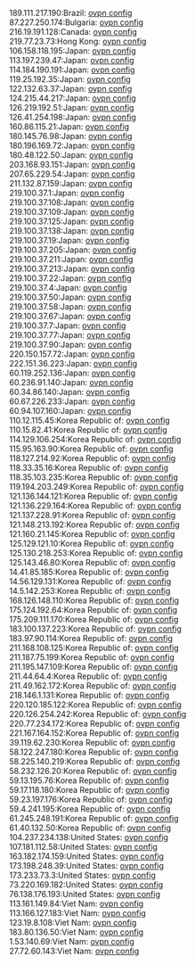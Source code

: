 189.111.217.190:Brazil: [ovpn config](vpn/189_111_217_190.ovpn)  
87.227.250.174:Bulgaria: [ovpn config](vpn/87_227_250_174.ovpn)  
216.19.191.128:Canada: [ovpn config](vpn/216_19_191_128.ovpn)  
219.77.23.73:Hong Kong: [ovpn config](vpn/219_77_23_73.ovpn)  
106.158.118.195:Japan: [ovpn config](vpn/106_158_118_195.ovpn)  
113.197.239.47:Japan: [ovpn config](vpn/113_197_239_47.ovpn)  
114.184.190.191:Japan: [ovpn config](vpn/114_184_190_191.ovpn)  
119.25.192.35:Japan: [ovpn config](vpn/119_25_192_35.ovpn)  
122.132.63.37:Japan: [ovpn config](vpn/122_132_63_37.ovpn)  
124.215.44.217:Japan: [ovpn config](vpn/124_215_44_217.ovpn)  
126.219.192.51:Japan: [ovpn config](vpn/126_219_192_51.ovpn)  
126.41.254.198:Japan: [ovpn config](vpn/126_41_254_198.ovpn)  
160.86.115.21:Japan: [ovpn config](vpn/160_86_115_21.ovpn)  
180.145.76.98:Japan: [ovpn config](vpn/180_145_76_98.ovpn)  
180.196.169.72:Japan: [ovpn config](vpn/180_196_169_72.ovpn)  
180.48.122.50:Japan: [ovpn config](vpn/180_48_122_50.ovpn)  
203.168.93.151:Japan: [ovpn config](vpn/203_168_93_151.ovpn)  
207.65.229.54:Japan: [ovpn config](vpn/207_65_229_54.ovpn)  
211.132.87.159:Japan: [ovpn config](vpn/211_132_87_159.ovpn)  
219.100.37.1:Japan: [ovpn config](vpn/219_100_37_1.ovpn)  
219.100.37.108:Japan: [ovpn config](vpn/219_100_37_108.ovpn)  
219.100.37.109:Japan: [ovpn config](vpn/219_100_37_109.ovpn)  
219.100.37.125:Japan: [ovpn config](vpn/219_100_37_125.ovpn)  
219.100.37.138:Japan: [ovpn config](vpn/219_100_37_138.ovpn)  
219.100.37.19:Japan: [ovpn config](vpn/219_100_37_19.ovpn)  
219.100.37.205:Japan: [ovpn config](vpn/219_100_37_205.ovpn)  
219.100.37.211:Japan: [ovpn config](vpn/219_100_37_211.ovpn)  
219.100.37.213:Japan: [ovpn config](vpn/219_100_37_213.ovpn)  
219.100.37.22:Japan: [ovpn config](vpn/219_100_37_22.ovpn)  
219.100.37.4:Japan: [ovpn config](vpn/219_100_37_4.ovpn)  
219.100.37.50:Japan: [ovpn config](vpn/219_100_37_50.ovpn)  
219.100.37.58:Japan: [ovpn config](vpn/219_100_37_58.ovpn)  
219.100.37.67:Japan: [ovpn config](vpn/219_100_37_67.ovpn)  
219.100.37.7:Japan: [ovpn config](vpn/219_100_37_7.ovpn)  
219.100.37.77:Japan: [ovpn config](vpn/219_100_37_77.ovpn)  
219.100.37.90:Japan: [ovpn config](vpn/219_100_37_90.ovpn)  
220.150.157.72:Japan: [ovpn config](vpn/220_150_157_72.ovpn)  
222.151.36.223:Japan: [ovpn config](vpn/222_151_36_223.ovpn)  
60.119.252.136:Japan: [ovpn config](vpn/60_119_252_136.ovpn)  
60.236.91.140:Japan: [ovpn config](vpn/60_236_91_140.ovpn)  
60.34.86.140:Japan: [ovpn config](vpn/60_34_86_140.ovpn)  
60.67.226.233:Japan: [ovpn config](vpn/60_67_226_233.ovpn)  
60.94.107.160:Japan: [ovpn config](vpn/60_94_107_160.ovpn)  
110.12.115.45:Korea Republic of: [ovpn config](vpn/110_12_115_45.ovpn)  
110.15.82.41:Korea Republic of: [ovpn config](vpn/110_15_82_41.ovpn)  
114.129.106.254:Korea Republic of: [ovpn config](vpn/114_129_106_254.ovpn)  
115.95.163.90:Korea Republic of: [ovpn config](vpn/115_95_163_90.ovpn)  
118.127.214.92:Korea Republic of: [ovpn config](vpn/118_127_214_92.ovpn)  
118.33.35.16:Korea Republic of: [ovpn config](vpn/118_33_35_16.ovpn)  
118.35.103.235:Korea Republic of: [ovpn config](vpn/118_35_103_235.ovpn)  
119.194.203.249:Korea Republic of: [ovpn config](vpn/119_194_203_249.ovpn)  
121.136.144.121:Korea Republic of: [ovpn config](vpn/121_136_144_121.ovpn)  
121.136.229.164:Korea Republic of: [ovpn config](vpn/121_136_229_164.ovpn)  
121.137.228.91:Korea Republic of: [ovpn config](vpn/121_137_228_91.ovpn)  
121.148.213.192:Korea Republic of: [ovpn config](vpn/121_148_213_192.ovpn)  
121.160.21.145:Korea Republic of: [ovpn config](vpn/121_160_21_145.ovpn)  
125.129.121.10:Korea Republic of: [ovpn config](vpn/125_129_121_10.ovpn)  
125.130.218.253:Korea Republic of: [ovpn config](vpn/125_130_218_253.ovpn)  
125.143.46.80:Korea Republic of: [ovpn config](vpn/125_143_46_80.ovpn)  
14.41.85.185:Korea Republic of: [ovpn config](vpn/14_41_85_185.ovpn)  
14.56.129.131:Korea Republic of: [ovpn config](vpn/14_56_129_131.ovpn)  
14.5.142.253:Korea Republic of: [ovpn config](vpn/14_5_142_253.ovpn)  
168.126.148.110:Korea Republic of: [ovpn config](vpn/168_126_148_110.ovpn)  
175.124.192.64:Korea Republic of: [ovpn config](vpn/175_124_192_64.ovpn)  
175.209.111.170:Korea Republic of: [ovpn config](vpn/175_209_111_170.ovpn)  
183.100.137.223:Korea Republic of: [ovpn config](vpn/183_100_137_223.ovpn)  
183.97.90.114:Korea Republic of: [ovpn config](vpn/183_97_90_114.ovpn)  
211.168.108.125:Korea Republic of: [ovpn config](vpn/211_168_108_125.ovpn)  
211.187.75.199:Korea Republic of: [ovpn config](vpn/211_187_75_199.ovpn)  
211.195.147.109:Korea Republic of: [ovpn config](vpn/211_195_147_109.ovpn)  
211.44.64.4:Korea Republic of: [ovpn config](vpn/211_44_64_4.ovpn)  
211.49.162.172:Korea Republic of: [ovpn config](vpn/211_49_162_172.ovpn)  
218.146.1.131:Korea Republic of: [ovpn config](vpn/218_146_1_131.ovpn)  
220.120.185.122:Korea Republic of: [ovpn config](vpn/220_120_185_122.ovpn)  
220.126.254.242:Korea Republic of: [ovpn config](vpn/220_126_254_242.ovpn)  
220.77.234.172:Korea Republic of: [ovpn config](vpn/220_77_234_172.ovpn)  
221.167.164.152:Korea Republic of: [ovpn config](vpn/221_167_164_152.ovpn)  
39.119.62.230:Korea Republic of: [ovpn config](vpn/39_119_62_230.ovpn)  
58.122.247.180:Korea Republic of: [ovpn config](vpn/58_122_247_180.ovpn)  
58.225.140.219:Korea Republic of: [ovpn config](vpn/58_225_140_219.ovpn)  
58.232.126.20:Korea Republic of: [ovpn config](vpn/58_232_126_20.ovpn)  
59.13.195.76:Korea Republic of: [ovpn config](vpn/59_13_195_76.ovpn)  
59.17.118.180:Korea Republic of: [ovpn config](vpn/59_17_118_180.ovpn)  
59.23.197.176:Korea Republic of: [ovpn config](vpn/59_23_197_176.ovpn)  
59.4.241.195:Korea Republic of: [ovpn config](vpn/59_4_241_195.ovpn)  
61.245.248.191:Korea Republic of: [ovpn config](vpn/61_245_248_191.ovpn)  
61.40.132.50:Korea Republic of: [ovpn config](vpn/61_40_132_50.ovpn)  
104.237.234.138:United States: [ovpn config](vpn/104_237_234_138.ovpn)  
107.181.112.58:United States: [ovpn config](vpn/107_181_112_58.ovpn)  
163.182.174.159:United States: [ovpn config](vpn/163_182_174_159.ovpn)  
173.198.248.39:United States: [ovpn config](vpn/173_198_248_39.ovpn)  
173.233.73.3:United States: [ovpn config](vpn/173_233_73_3.ovpn)  
73.220.169.182:United States: [ovpn config](vpn/73_220_169_182.ovpn)  
76.138.176.193:United States: [ovpn config](vpn/76_138_176_193.ovpn)  
113.161.149.84:Viet Nam: [ovpn config](vpn/113_161_149_84.ovpn)  
113.166.127.183:Viet Nam: [ovpn config](vpn/113_166_127_183.ovpn)  
123.19.8.108:Viet Nam: [ovpn config](vpn/123_19_8_108.ovpn)  
183.80.136.50:Viet Nam: [ovpn config](vpn/183_80_136_50.ovpn)  
1.53.140.69:Viet Nam: [ovpn config](vpn/1_53_140_69.ovpn)  
27.72.60.143:Viet Nam: [ovpn config](vpn/27_72_60_143.ovpn)  

